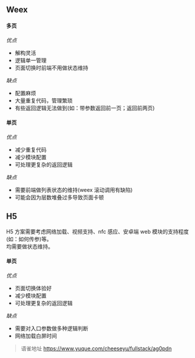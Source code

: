 ## Weex

#### 多页

_优点_

- 解构灵活
- 逻辑单一管理
- 页面切换时前端不用做状态维持

_缺点_

- 配置麻烦
- 大量重复代码，管理繁琐
- 有些返回逻辑无法做到(如：带参数返回前一页；返回前两页)

#### 单页

_优点_

- 减少重复代码
- 减少模块配置
- 可处理更复杂的返回逻辑

_缺点_

- 需要前端做列表状态的维持(weex 滚动调用有缺陷)
- 可能会因为层数堆叠过多导致页面卡顿

## H5

H5 方案需要考虑网络加载、视频支持、nfc 感应、安卓端 web 模块的支持程度(如：如何传参)等。  
均需要做状态维持。

#### 单页

_优点_

- 页面切换体验好
- 减少模块配置
- 可处理更复杂的返回逻辑

_缺点_

- 需要对入口参数做多种逻辑判断
- 网络加载白屏时间
  
> 语雀地址 https://www.yuque.com/cheeseyu/fullstack/ag0pdn